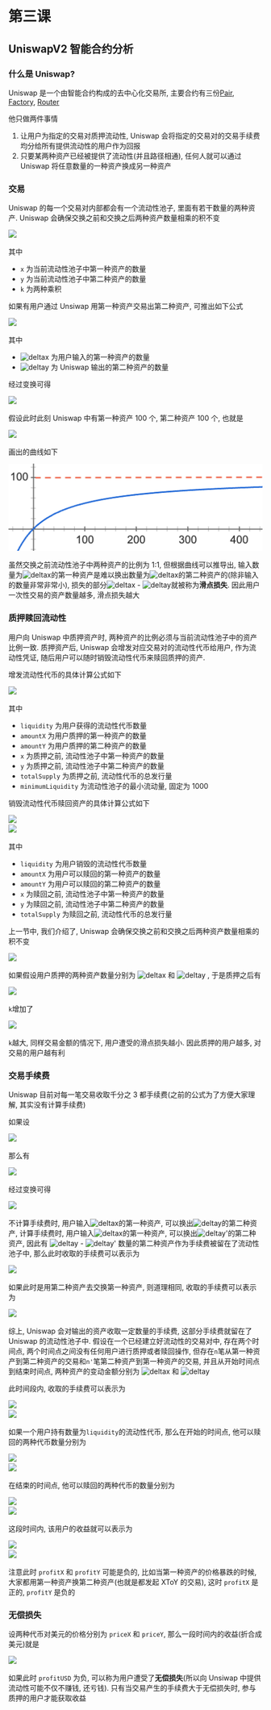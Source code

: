 # 第三课

## UniswapV2 智能合约分析

### 什么是 Uniswap?

Uniswap 是一个由智能合约构成的去中心化交易所, 主要合约有三份[Pair](https://github.com/Uniswap/uniswap-v2-core/blob/master/contracts/UniswapV2Pair.sol), [Factory](https://github.com/Uniswap/uniswap-v2-core/blob/master/contracts/UniswapV2Factory.sol), [Router](https://github.com/Uniswap/uniswap-v2-periphery/blob/master/contracts/UniswapV2Router02.sol)

他只做两件事情

1. 让用户为指定的交易对质押流动性, Uniswap 会将指定的交易对的交易手续费均分给所有提供流动性的用户作为回报
2. 只要某两种资产已经被提供了流动性(并且路径相通), 任何人就可以通过 Uniswap 将任意数量的一种资产换成另一种资产

### 交易

Uniswap 的每一个交易对内部都会有一个流动性池子, 里面有若干数量的两种资产. Uniswap 会确保交换之前和交换之后两种资产数量相乘的积不变

<img src="https://render.githubusercontent.com/render/math?math=x * y %3D k">

其中

- `x` 为当前流动性池子中第一种资产的数量
- `y` 为当前流动性池子中第二种资产的数量
- `k` 为两种乘积

如果有用户通过 Unsiwap 用第一种资产交易出第二种资产, 可推出如下公式

<img src="https://render.githubusercontent.com/render/math?math=(x %2B %5CDelta x) * (y - %5CDelta y) %3D k" style="height:20px;">

其中

- ![deltax] 为用户输入的第一种资产的数量
- ![deltay] 为 Uniswap 输出的第二种资产的数量

经过变换可得

<img src="https://render.githubusercontent.com/render/math?math=%5CDelta y %3D y - %5Cfrac%7Bk%7D%7Bx %2B %5CDelta x%7D %3D %5Cfrac%7Bx * y %2B %5CDelta x * y - k%7D%7Bx %2B %5CDelta x%7D %3D %5Cfrac%7B%5CDelta x * y%7D%7Bx %2B %5CDelta x%7D" style="height:40px;">

假设此时此刻 Uniswap 中有第一种资产 100 个, 第二种资产 100 个, 也就是

<img src="https://render.githubusercontent.com/render/math?math=%5CDelta y %3D %5Cfrac%7B%5CDelta x \* 100%7D%7B100 %2B %5CDelta x%7D" style="height:40px;">

画出的曲线如下

![](../img/14.png)

虽然交换之前流动性池子中两种资产的比例为 1:1, 但根据曲线可以推导出, 输入数量为![deltax]的第一种资产是难以换出数量为![deltax]的第二种资产的(除非输入的数量非常非常小), 损失的部分![deltax] - ![deltay]就被称为**滑点损失**. 因此用户一次性交易的资产数量越多, 滑点损失越大

### 质押赎回流动性

用户向 Uniswap 中质押资产时, 两种资产的比例必须与当前流动性池子中的资产比例一致. 质押资产后, Uniswap 会增发对应交易对的流动性代币给用户, 作为流动性凭证, 随后用户可以随时销毁流动性代币来赎回质押的资产.

增发流动性代币的具体计算公式如下

<img src="https://render.githubusercontent.com/render/math?math=liquidity%3D%5Cbegin%7Bcases%7D%5Csqrt%7BamountX * amountY%7D - minimumLiquidity%2C%5Cquad totalSupply %3D 0%5C%5C%5Cmin(%5Cfrac%7BamountX%7D%7Bx%7D * totalSupply%2C %5Cfrac%7BamountY%7D%7By%7D * totalSupply)%2C %5Cquad totalSupply %3E 0%5Cend%7Bcases%7D" style="height:60px;">

其中

- `liquidity` 为用户获得的流动性代币数量
- `amountX` 为用户质押的第一种资产的数量
- `amountY` 为用户质押的第二种资产的数量
- `x` 为质押之前, 流动性池子中第一种资产的数量
- `y` 为质押之前, 流动性池子中第二种资产的数量
- `totalSupply` 为质押之前, 流动性代币的总发行量
- `minimumLiquidity` 为流动性池子的最小流动量, 固定为 1000

销毁流动性代币赎回资产的具体计算公式如下

<img src="https://render.githubusercontent.com/render/math?math=amountX %3D %5Cfrac%7Bliquidity%7D%7BtotalSupply%7D * x" style="height:30px;">
<br/>
<img src="https://render.githubusercontent.com/render/math?math=amountY %3D %5Cfrac%7Bliquidity%7D%7BtotalSupply%7D * y" style="height:30px;">

其中

- `liquidity` 为用户销毁的流动性代币数量
- `amountX` 为用户可以赎回的第一种资产的数量
- `amountY` 为用户可以赎回的第二种资产的数量
- `x` 为赎回之前, 流动性池子中第一种资产的数量
- `y` 为赎回之前, 流动性池子中第二种资产的数量
- `totalSupply` 为赎回之前, 流动性代币的总发行量

上一节中, 我们介绍了, Uniswap 会确保交换之前和交换之后两种资产数量相乘的积不变

<img src="https://render.githubusercontent.com/render/math?math=x * y %3D k">

如果假设用户质押的两种资产数量分别为 ![deltax] 和 ![deltay] , 于是质押之后有

<img src="https://render.githubusercontent.com/render/math?math=(x %2B %5CDelta x) * (y %2B %5CDelta y) %3D k%27">

`k`增加了

<img src="https://render.githubusercontent.com/render/math?math=%5CDelta k %3D k%27 - k %3D %5CDelta y * x %2B %5CDelta x * y %2B %5CDelta x * %5CDelta y">

`k`越大, 同样交易金额的情况下, 用户遭受的滑点损失越小. 因此质押的用户越多, 对交易的用户越有利

### 交易手续费

Uniswap 目前对每一笔交易收取千分之 3 都手续费(之前的公式为了方便大家理解, 其实没有计算手续费)

如果设

<img src="https://render.githubusercontent.com/render/math?math=%5CDelta x%27 %3D %5CDelta x * %5Cfrac%7B997%7D%7B1000%7D">

那么有

<img src="https://render.githubusercontent.com/render/math?math=%5CDelta y%27 %3D %5Cfrac%7B%5CDelta x%27 * y%7D%7Bx %2B %5CDelta x%27%7D">

经过变换可得

<img src="https://render.githubusercontent.com/render/math?math=%5CDelta y%27 %3D %5Cfrac%7B997 * %5CDelta x * y%7D%7B1000 * x %2B 997 * %5CDelta x%7D">

不计算手续费时, 用户输入![deltax]的第一种资产, 可以换出![deltay]的第二种资产, 计算手续费时, 用户输入![deltax]的第一种资产, 可以换出![deltay']的第二种资产, 因此有 ![deltay] - ![deltay'] 数量的第二种资产作为手续费被留在了流动性池子中, 那么此时收取的手续费可以表示为

<img src="https://render.githubusercontent.com/render/math?math=feeXToY %3D %5CDelta y - %5CDelta y%27">

如果此时是用第二种资产去交换第一种资产, 则道理相同, 收取的手续费可以表示为

<img src="https://render.githubusercontent.com/render/math?math=feeYToX %3D %5CDelta x - %5CDelta x%27">

综上, Uniswap 会对输出的资产收取一定数量的手续费, 这部分手续费就留在了 Uniswap 的流动性池子中. 假设在一个已经建立好流动性的交易对中, 存在两个时间点, 两个时间点之间没有任何用户进行质押或者赎回操作, 但存在`n`笔从第一种资产到第二种资产的交易和`n'`笔第二种资产到第一种资产的交易, 并且从开始时间点到结束时间点, 两种资产的变动金额分别为 ![deltax] 和 ![deltay]

此时间段内, 收取的手续费可以表示为

<img src="https://render.githubusercontent.com/render/math?math=totalFeeXToY %3D %5Csum_%7Bi%3D1%7D%5En feeXToY_i">
<br/>
<img src="https://render.githubusercontent.com/render/math?math=totalFeeYToX %3D %5Csum_%7Bi%3D1%7D%5E%7Bn%27%7D feeYToX_i">

如果一个用户持有数量为`liquidity`的流动性代币, 那么在开始的时间点, 他可以赎回的两种代币数量分别为

<img src="https://render.githubusercontent.com/render/math?math=amountX %3D %5Cfrac%7Bliquidity%7D%7BtotalSupply%7D * x" style="height:30px;">
<br/>
<img src="https://render.githubusercontent.com/render/math?math=amountY %3D %5Cfrac%7Bliquidity%7D%7BtotalSupply%7D * y" style="height:30px;">

在结束的时间点, 他可以赎回的两种代币的数量分别为

<img src="https://render.githubusercontent.com/render/math?math=amountX %3D %5Cfrac%7Bliquidity%7D%7BtotalSupply%7D * (x %2B %5CDelta x %2B totalFeeYToX)" style="height:30px;">
<br/>
<img src="https://render.githubusercontent.com/render/math?math=amountY %3D %5Cfrac%7Bliquidity%7D%7BtotalSupply%7D * (y %2B %5CDelta y %2B totalFeeXToY)" style="height:30px;">

这段时间内, 该用户的收益就可以表示为

<img src="https://render.githubusercontent.com/render/math?math=profitX %3D %5Cfrac%7Bliquidity%7D%7BtotalSupply%7D * (%5CDelta x %2B totalFeeYToX)" style="height:30px;">
<br/>
<img src="https://render.githubusercontent.com/render/math?math=profitY %3D %5Cfrac%7Bliquidity%7D%7BtotalSupply%7D * (%5CDelta y %2B totalFeeXToY)" style="height:30px;">

注意此时 `profitX` 和 `profitY` 可能是负的, 比如当第一种资产的价格暴跌的时候, 大家都用第一种资产换第二种资产(也就是都发起 XToY 的交易), 这时 `profitX` 是正的, `profitY` 是负的

### 无偿损失

设两种代币对美元的价格分别为 `priceX` 和 `priceY`, 那么一段时间内的收益(折合成美元)就是

<img src="https://render.githubusercontent.com/render/math?math=profitUSD %3D profitX * priceX %2B profitY * priceY">

如果此时 `profitUSD` 为负, 可以称为用户遭受了**无偿损失**(所以向 Unsiwap 中提供流动性可能不仅不赚钱, 还亏钱). 只有当交易产生的手续费大于无偿损失时, 参与质押的用户才能获取收益

[deltax]: <https://render.githubusercontent.com/render/math?math=%5cDelta x>
[deltay]: <https://render.githubusercontent.com/render/math?math=%5cDelta y>
[deltax']: <https://render.githubusercontent.com/render/math?math=%5cDelta x%27>
[deltay']: <https://render.githubusercontent.com/render/math?math=%5cDelta y%27>

